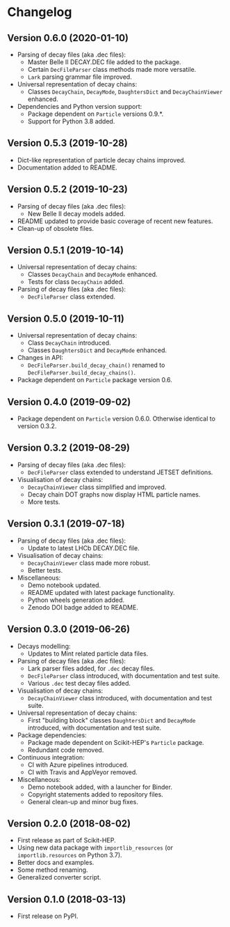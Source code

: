 # Changelog

## Version 0.6.0 (2020-01-10)

* Parsing of decay files (aka .dec files):
  - Master Belle II DECAY.DEC file added to the package.
  - Certain ``DecFileParser`` class methods made more versatile.
  - ``Lark`` parsing grammar file improved.
* Universal representation of decay chains:
  - Classes ``DecayChain``, ``DecayMode``, ``DaughtersDict`` and ``DecayChainViewer`` enhanced.
* Dependencies and Python version support:
  - Package dependent on ``Particle`` versions 0.9.*.
  - Support for Python 3.8 added.


## Version 0.5.3 (2019-10-28)

* Dict-like representation of particle decay chains improved.
* Documentation added to README.


## Version 0.5.2 (2019-10-23)

* Parsing of decay files (aka .dec files):
  - New Belle II decay models added.
* README updated to provide basic coverage of recent new features.
* Clean-up of obsolete files.


## Version 0.5.1 (2019-10-14)

* Universal representation of decay chains:
  - Classes ``DecayChain`` and ``DecayMode`` enhanced.
  - Tests for class ``DecayChain`` added.
* Parsing of decay files (aka .dec files):
  - ``DecFileParser`` class extended.


## Version 0.5.0 (2019-10-11)

* Universal representation of decay chains:
  - Class ``DecayChain`` introduced.
  - Classes ``DaughtersDict`` and ``DecayMode`` enhanced.
* Changes in API:
  - ``DecFileParser.build_decay_chain()`` renamed to ``DecFileParser.build_decay_chains()``.
* Package dependent on ``Particle`` package version 0.6.


## Version 0.4.0 (2019-09-02)

* Package dependent on ``Particle`` version 0.6.0.
  Otherwise identical to version 0.3.2.


## Version 0.3.2 (2019-08-29)

* Parsing of decay files (aka .dec files):
  - ``DecFileParser`` class extended to understand JETSET definitions.
* Visualisation of decay chains:
  - ``DecayChainViewer`` class simplified and improved.
  - Decay chain DOT graphs now display HTML particle names.
  - More tests.


## Version 0.3.1 (2019-07-18)

* Parsing of decay files (aka .dec files):
  - Update to latest LHCb DECAY.DEC file.
* Visualisation of decay chains:
  - ``DecayChainViewer`` class made more robust.
  - Better tests.
* Miscellaneous:
  - Demo notebook updated.
  - README updated with latest package functionality.
  - Python wheels generation added.
  - Zenodo DOI badge added to README.


## Version 0.3.0 (2019-06-26)

* Decays modelling:
  - Updates to Mint related particle data files.
* Parsing of decay files (aka .dec files):
  - Lark parser files added, for ``.dec`` decay files.
  - ``DecFileParser`` class introduced, with documentation and test suite.
  - Various ``.dec`` test decay files added.
* Visualisation of decay chains:
  - ``DecayChainViewer`` class introduced, with documentation and test suite.
* Universal representation of decay chains:
  - First "building block" classes ``DaughtersDict`` and ``DecayMode`` introduced,
    with documentation and test suite.
* Package dependencies:
  - Package made dependent on Scikit-HEP's ``Particle`` package.
  - Redundant code removed.
* Continuous integration:
  - CI with Azure pipelines introduced.
  - CI with Travis and AppVeyor removed.
* Miscellaneous:
  - Demo notebook added, with a launcher for Binder.
  - Copyright statements added to repository files.
  - General clean-up and minor bug fixes.


## Version 0.2.0 (2018-08-02)

* First release as part of Scikit-HEP.
* Using new data package with ``importlib_resources`` (or ``importlib.resources`` on Python 3.7).
* Better docs and examples.
* Some method renaming.
* Generalized converter script.


## Version 0.1.0 (2018-03-13)

* First release on PyPI.
